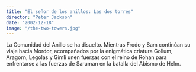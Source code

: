 ```yaml
---
title: "El señor de los anillos: Las dos torres"
director: "Peter Jackson"
date: "2002-12-18"
image: "/the-two-towers.jpg"
---
```


La Comunidad del Anillo se ha disuelto. Mientras Frodo y Sam continúan su viaje hacia Mordor, acompañados por la enigmática criatura Gollum, Aragorn, Legolas y Gimli unen fuerzas con el reino de Rohan para enfrentarse a las fuerzas de Saruman en la batalla del Abismo de Helm.
